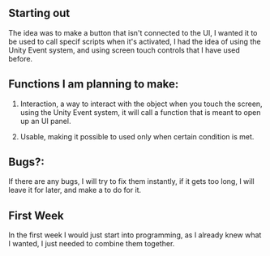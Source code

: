 ## Starting out

The idea was to make a button that isn't connected to the UI, I wanted it to be used to call specif scripts when it's activated, I had the idea of using the Unity Event system, and using screen touch controls that I have used before.  
  
## Functions I am planning to make:

1. Interaction, a way to interact with the object when you touch the screen, using the Unity Event system, it will call a function that is meant to open up an UI panel.  
  
2. Usable, making it possible to used only when certain condition is met.

## Bugs?:

If there are any bugs, I will try to fix them instantly, if it gets too long, I will leave it for later, and make a to do for it.

## First Week

In the first week I would just start into programming, as I already knew what I wanted, I just needed to combine them together.